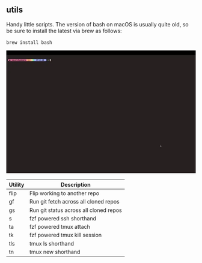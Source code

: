 ## utils

Handy little scripts. The version of bash on macOS is usually quite old, so be sure to install the latest via brew as follows:

    brew install bash

![Demo][demo]

| Utility | Description |
|---------|-------------|
| flip| Flip working to another repo |
| gf| Run git fetch across all cloned repos |
| gs| Run git status across all cloned repos |
| s| fzf powered ssh shorthand |
| ta| fzf powered tmux attach |
| tk| fzf powered tmux kill session|
| tls| tmux ls shorthand |
| tn| tmux new shorthand | 

[demo]: utils-demo.webp
